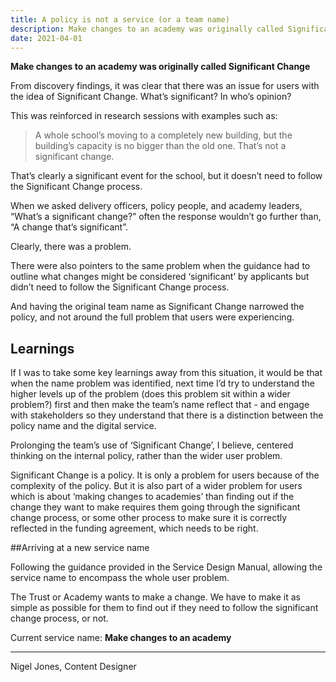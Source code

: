 ```yaml
---
title: A policy is not a service (or a team name)
description: Make changes to an academy was originally called Significant Change 
date: 2021-04-01
---
```


**Make changes to an academy was originally called Significant Change**

From discovery findings, it was clear that there was an issue for users with the idea of Significant Change. What’s significant? In who’s opinion? 

This was reinforced in research sessions with examples such as:

>A whole school’s moving to a completely new building, but the building’s capacity is no bigger than the old one. That’s not a significant change.

That’s clearly a significant event for the school, but it doesn’t need to follow the Significant Change process.

When we asked delivery officers, policy people, and academy leaders, “What’s a significant change?” often the response wouldn’t go further than, “A change that’s significant”.

Clearly, there was a problem.

There were also pointers to the same problem when the guidance had to outline what changes might be considered ‘significant’ by applicants but didn’t need to follow the Significant Change process.

And having the original team name as Significant Change narrowed the policy, and not around the full problem that users were experiencing.

## Learnings

If I was to take some key learnings away from this situation, it would be that when the name problem was identified, next time I’d try to understand the higher levels up of the problem (does this problem sit within a wider problem?) first and then make the team’s name reflect that - and engage with stakeholders so they understand that there is a distinction between the policy name and the digital service. 

Prolonging the team’s use of ‘Significant Change’, I believe, centered thinking on the internal policy, rather than the wider user problem. 

Significant Change is a policy. It is only a problem for users because of the complexity of the policy. But it is also part of a wider problem for users which is about ‘making changes to academies’ than finding out if the change they want to make requires them going through the significant change process, or some other process to make sure it is correctly reflected in the funding agreement, which needs to be right.

##Arriving at a new service name

Following the guidance provided in the Service Design Manual, allowing the service name to encompass the whole user problem. 

The Trust or Academy wants to make a change. We have to make it as simple as possible for them to find out if they need to follow the significant change process, or not.

Current service name: **Make changes to an academy**

---
Nigel Jones, Content Designer